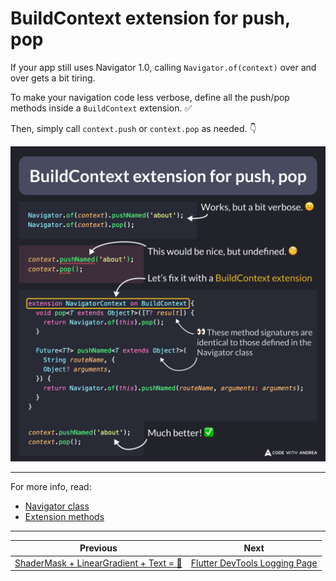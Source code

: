 # BuildContext extension for push, pop

If your app still uses Navigator 1.0, calling `Navigator.of(context)` over and over gets a bit tiring.

To make your navigation code less verbose, define all the push/pop methods inside a `BuildContext` extension. ✅

Then, simply call `context.push` or `context.pop` as needed. 👇

![](187.png)

<!--
// before
Navigator.of(context).pushNamed('about');
Navigator.of(context).pop();

// after
context.pushNamed('about');
context.pop();

// helper extension
extension NavigatorContext on BuildContext {
  void pop<T extends Object?>([T? result]) {
    return Navigator.of(this).pop();
  }

  Future<T?> pushNamed<T extends Object?>(
    String routeName, {
    Object? arguments,
  }) {
    return Navigator.of(this).pushNamed(routeName, arguments: arguments);
  }
}
-->

---

For more info, read:

- [Navigator class](https://api.flutter.dev/flutter/widgets/Navigator-class.html)
- [Extension methods](https://dart.dev/language/extension-methods)

---


| Previous | Next |
| -------- | ---- |
| [ShaderMask + LinearGradient + Text = 🌈](../0186-shader-mask-linear-gradient-text/index.md) | [Flutter DevTools Logging Page](../0188-flutter-devtools-logging-page/index.md) |

<!-- TWITTER|https://x.com/biz84/status/1831340712971096573 -->
<!-- LINKEDIN|https://www.linkedin.com/posts/andreabizzotto_if-your-app-still-uses-navigator-10-calling-activity-7237106548164988928-sDDC  -->




